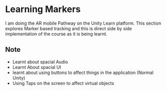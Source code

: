 
# Learning Markers

I am doing the AR mobile Pathway on the Unity Learn platform. This section explores Marker based tracking and this is direct side by side implementation of the course as it is being learnt.



## Note

- Learnt about spacial Audio
- Learnt About spacial UI
- learnt about using buttons to affect things in the application (Normal Unity)
- Using Taps on the screen to affect virtual objects
